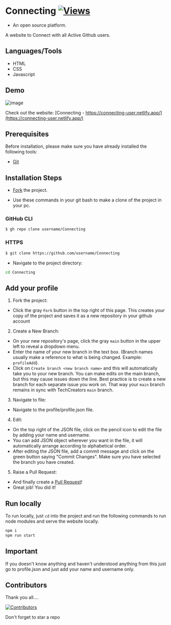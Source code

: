 ﻿# Connecting  [![Views](https://hits.seeyoufarm.com/api/count/incr/badge.svg?url=https%3A%2F%2Fgithub.com%2Fprashantjagtap2909%2FConnecting&count_bg=%2379C83D&title_bg=%23555555&icon=&icon_color=%23E7E7E7&title=Views&edge_flat=false)](https://hits.seeyoufarm.com)
- An open source platform.



A website to Connect with all Active Github users.

## Languages/Tools

  - HTML
  - CSS
  - Javascript 

##  Demo
![image](https://github.com/prashantjagtap2909/Connecting/assets/93985255/86135648-36b7-4d91-bb86-b5bdc343cd30)


Check out the website: [Connecting - https://connecting-user.netlify.app/](https://connecting-user.netlify.app/)

##  Prerequisites

Before installation, please make sure you have already installed the following tools:

- [Git](https://git-scm.com/downloads)

##  Installation Steps

- [Fork](https://github.com/prashantjagtap2909/Connecting/fork) the project.

- Use these commands in your git bash to make a clone of the project in your pc.


### GitHub CLI

```bash
$ gh repo clone username/Connecting
```

### HTTPS

```bash
$ git clone https://github.com/username/Connecting
```

- Navigate to the project directory:

```bash
cd Connecting
```

##  Add your profile

1. Fork the project:

- Click the gray `Fork` button in the top right of this page. This creates _your_ copy of the project and saves it as a new repository in your github account

2. Create a New Branch:

- On your new repository's page, click the gray `main` button in the upper left to reveal a dropdown menu.
- Enter the name of your new branch in the text box. (Branch names usually make a reference to what is being changed. Example: `profileAdd`).
- Click on `Create branch <new branch name>` and this will automatically take you to your new branch. You can make edits on the main branch, but this may cause issues down the line. Best practice is to create a new branch for each separate issue you work on. That way your `main` branch remains in sync with TechCreators `main` branch.

3. Navigate to file:

- Navigate to the profile/profile.json file.

4. Edit:

- On the top right of the JSON file, click on the pencil icon to edit the file by adding your name and username.
- You can add JSON object wherever you want in the file, it will automatically arrange according to alphabetical order.
- After editing the JSON file, add a commit message and click on the green button saying "Commit Changes". Make sure you have selected the branch you have created.

5. Raise a Pull Request:

- And finally create a [Pull Request](https://help.github.com/en/github/collaborating-with-issues-and-pull-requests/creating-a-pull-request)!
- Great job! You did it!


##  Run locally
To run locally, just `cd` into the project and run the following commands to run node modules and serve the website locally.
```bash
npm i
npm run start
```

## Important
  If you doesn't know anything and haven't understood anything from this just go to profile.json and just add your name and username only.

##  Contributors

Thank you all....

[![Contributors](https://contrib.rocks/image?repo=prashantjagtap2909/Connecting)](https://github.com/prashantjagtap2909/Connecting/graphs/contributors)



Don't forget to star a repo
